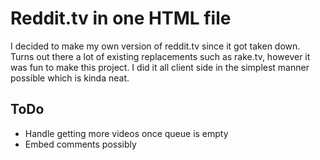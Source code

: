 # Reddit.tv in one HTML file
I decided to make my own version of reddit.tv since it got taken down. Turns out there a lot of existing replacements such as rake.tv, however it was fun to make this project. I did it all client side in the simplest manner possible which is kinda neat. 

## ToDo
* Handle getting more videos once queue is empty
* Embed comments possibly
